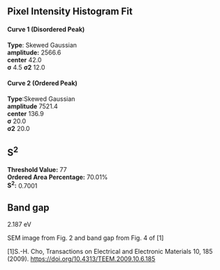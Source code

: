 ## Pixel Intensity Histogram Fit

#### Curve 1 (Disordered Peak)
**Type**: Skewed Gaussian\
**amplitude:** 2566.6\
**center** 42.0\
**σ** 4.5
**σ2** 12.0


#### Curve 2 (Ordered Peak)
**Type**:Skewed Gaussian\
**amplitude** 7521.4\
**center** 136.9\
**σ** 20.0\
**σ2** 20.0


## S<sup>2</sup>
**Threshold Value:** 77\
**Ordered Area Percentage:** 70.01%\
**S<sup>2</sup>:** 0.7001


## Band gap
2.187 eV


SEM image from Fig. 2 and band gap from Fig. 4 of [1]


[1]S.-H. Cho, Transactions on Electrical and Electronic Materials 10, 185 (2009).
https://doi.org/10.4313/TEEM.2009.10.6.185
